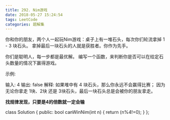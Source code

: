 ```yaml
---
title: 292. Nim游戏
date: 2018-05-27 15:24:54
tags: LeetCode
categories: 题解集
---
```


你和你的朋友，两个人一起玩Nim游戏：桌子上有一堆石头，每次你们轮流拿掉 1 - 3 块石头。 拿掉最后一块石头的人就是获胜者。你作为先手。

你们是聪明人，每一步都是最优解。 编写一个函数，来判断你是否可以在给定石头数量的情况下赢得游戏。

示例:

输入: 4
输出: false 
解释: 如果堆中有 4 块石头，那么你永远不会赢得比赛；
     因为无论你拿走 1块、2块 还是 3块石头，最后一块石头总是会被你的朋友拿走。
     
**找规律发现，只要是4的倍数就一定会输**
     
class Solution {
public:
    bool canWinNim(int n) {
       return (n%4!=0);
    }
};